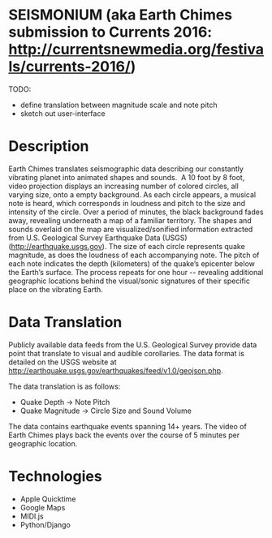 SEISMONIUM (aka Earth Chimes submission to Currents 2016: http://currentsnewmedia.org/festivals/currents-2016/)
==========

TODO:
* define translation between magnitude scale and note pitch
* sketch out user-interface

Description
===========

Earth Chimes translates seismographic data describing our constantly vibrating planet into animated shapes and sounds. 
A 10 foot by 8 foot, video projection displays an increasing number of colored circles, all varying size, onto a empty background. As each circle appears, a musical note is heard, which corresponds in loudness and pitch to the size and intensity of the circle. Over a period of minutes, the black background fades away, revealing underneath a map of a familiar territory. The shapes and sounds overlaid on the map are visualized/sonified information extracted from U.S. Geological Survey Earthquake Data (USGS) (http://earthquake.usgs.gov). The size of each circle represents quake magnitude, as does the loudness of each accompanying note. The pitch of each note indicates the depth (kilometers) of the quake’s epicenter below the Earth’s surface.
The process repeats for one hour -- revealing additional geographic locations behind the visual/sonic signatures of their specific place on the vibrating Earth.

Data Translation
================

Publicly available data feeds from the U.S. Geological Survey provide data point that translate to visual and audible corollaries. The data format is detailed on the USGS website at http://earthquake.usgs.gov/earthquakes/feed/v1.0/geojson.php.

The data translation is as follows:

* Quake Depth → Note Pitch
* Quake Magnitude → Circle Size and Sound Volume

The data contains earthquake events spanning 14+ years. The video of Earth Chimes plays back the events over the course of 5 minutes per geographic location.

Technologies
============

* Apple Quicktime
* Google Maps
* MIDI.js
* Python/Django
